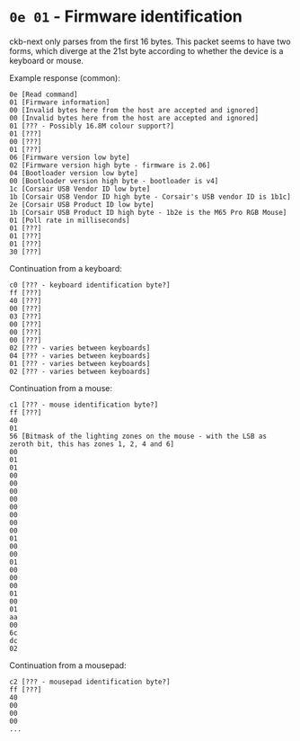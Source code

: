 # `0e 01` - Firmware identification

ckb-next only parses from the first 16 bytes. This packet seems to have two forms, which diverge at the 21st byte according to whether the device is a keyboard or mouse.

Example response (common):
```
0e [Read command]
01 [Firmware information]
00 [Invalid bytes here from the host are accepted and ignored]
00 [Invalid bytes here from the host are accepted and ignored]
01 [??? - Possibly 16.8M colour support?]
01 [???]
00 [???]
01 [???]
06 [Firmware version low byte]
02 [Firmware version high byte - firmware is 2.06]
04 [Bootloader version low byte]
00 [Bootloader version high byte - bootloader is v4]
1c [Corsair USB Vendor ID low byte]
1b [Corsair USB Vendor ID high byte - Corsair's USB vendor ID is 1b1c]
2e [Corsair USB Product ID low byte]
1b [Corsair USB Product ID high byte - 1b2e is the M65 Pro RGB Mouse]
01 [Poll rate in milliseconds]
01 [???]
01 [???]
01 [???]
30 [???]
```

Continuation from a keyboard:
```
c0 [??? - keyboard identification byte?]
ff [???]
40 [???]
00 [???]
03 [???]
00 [???]
00 [???]
00 [???]
02 [??? - varies between keyboards]
04 [??? - varies between keyboards]
01 [??? - varies between keyboards]
02 [??? - varies between keyboards]
```

Continuation from a mouse:
```
c1 [??? - mouse identification byte?]
ff [???]
40
01
56 [Bitmask of the lighting zones on the mouse - with the LSB as zeroth bit, this has zones 1, 2, 4 and 6]
00
01
01
00
00
00
00
00
00
00
00
01
00
00
01
00
00
00
01
00
01
aa
00
6c
dc
02
```

Continuation from a mousepad:
```
c2 [??? - mousepad identification byte?]
ff [???]
40
00
00
00
...
```
